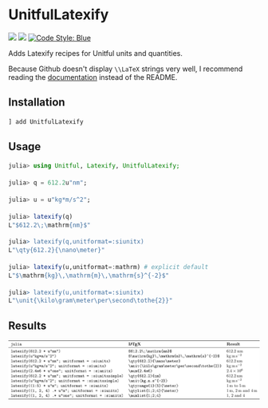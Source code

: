 # UnitfulLatexify
[![](https://img.shields.io/badge/docs-stable-blue.svg)](https://gustaphe.github.io/UnitfulLatexify.jl/stable)
[![](https://img.shields.io/badge/docs-dev-blue.svg)](https://gustaphe.github.io/UnitfulLatexify.jl/dev)
[![Code Style: Blue](https://img.shields.io/badge/code%20style-blue-4495d1.svg)](https://github.com/invenia/BlueStyle)

Adds Latexify recipes for Unitful units and quantities.

Because Github doesn't display ``\\LaTeX`` strings very well, I recommend
reading the [documentation](https://gustaphe.github.io/UnitfulLatexify.jl/dev) instead of the README.

## Installation
```julia
] add UnitfulLatexify
```

## Usage
```julia
julia> using Unitful, Latexify, UnitfulLatexify;

julia> q = 612.2u"nm";

julia> u = u"kg*m/s^2";

julia> latexify(q)
L"$612.2\;\mathrm{nm}$"

julia> latexify(q,unitformat=:siunitx)
L"\qty{612.2}{\nano\meter}"

julia> latexify(u,unitformat=:mathrm) # explicit default
L"$\mathrm{kg}\,\mathrm{m}\,\mathrm{s}^{-2}$"

julia> latexify(u,unitformat=:siunitx)
L"\unit{\kilo\gram\meter\per\second\tothe{2}}"
```

## Results
![Results](/docs/src/assets/examples.png)
